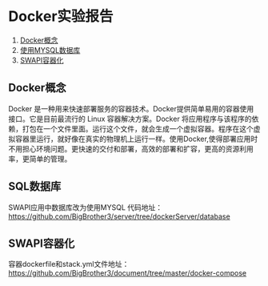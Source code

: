 # Docker实验报告

1. [Docker概念](##Docker概念)
2. [使用MYSQL数据库](#SQL数据库)
3. [SWAPI容器化](#SWAPI容器化)

## Docker概念
Docker 是一种用来快速部署服务的容器技术。Docker提供简单易用的容器使用接口。它是目前最流行的 Linux 容器解决方案。Docker 将应用程序与该程序的依赖，打包在一个文件里面。运行这个文件，就会生成一个虚拟容器。程序在这个虚拟容器里运行，就好像在真实的物理机上运行一样。使用Docker,使得部署应用时不用担心环境问题。更快速的交付和部署，高效的部署和扩容，更高的资源利用率，更简单的管理。

## SQL数据库
SWAPI应用中数据库改为使用MYSQL
代码地址：https://github.com/BigBrother3/server/tree/dockerServer/database

## SWAPI容器化
容器dockerfile和stack.yml文件地址：https://github.com/BigBrother3/document/tree/master/docker-compose